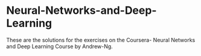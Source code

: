 # Neural-Networks-and-Deep-Learning
These are the solutions for the exercises on the Coursera- Neural Networks and Deep Learning Course by Andrew-Ng.
